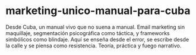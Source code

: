 # marketing-unico-manual-para-cuba
Desde Cuba, un manual vivo que no suena a manual. Email marketing sin maquillaje, segmentación psicográfica como táctica, y frameworks simbólicos como blindaje. Aquí se enseña desde el error, se escribe desde la calle y se piensa como resistencia. Teoría, práctica y fuego narrativo.

